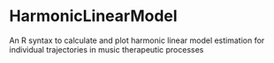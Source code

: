 # HarmonicLinearModel
An R syntax to calculate and plot harmonic linear model estimation for individual trajectories in music therapeutic processes
